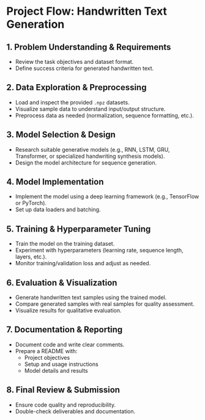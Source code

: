 # Project Flow: Handwritten Text Generation

## 1. Problem Understanding & Requirements
- Review the task objectives and dataset format.
- Define success criteria for generated handwritten text.

## 2. Data Exploration & Preprocessing
- Load and inspect the provided `.npz` datasets.
- Visualize sample data to understand input/output structure.
- Preprocess data as needed (normalization, sequence formatting, etc.).

## 3. Model Selection & Design
- Research suitable generative models (e.g., RNN, LSTM, GRU, Transformer, or specialized handwriting synthesis models).
- Design the model architecture for sequence generation.

## 4. Model Implementation
- Implement the model using a deep learning framework (e.g., TensorFlow or PyTorch).
- Set up data loaders and batching.

## 5. Training & Hyperparameter Tuning
- Train the model on the training dataset.
- Experiment with hyperparameters (learning rate, sequence length, layers, etc.).
- Monitor training/validation loss and adjust as needed.

## 6. Evaluation & Visualization
- Generate handwritten text samples using the trained model.
- Compare generated samples with real samples for quality assessment.
- Visualize results for qualitative evaluation.

## 7. Documentation & Reporting
- Document code and write clear comments.
- Prepare a README with:
  - Project objectives
  - Setup and usage instructions
  - Model details and results

## 8. Final Review & Submission
- Ensure code quality and reproducibility.
- Double-check deliverables and documentation.
